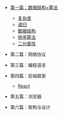 - [第一篇：数据结构+算法](data-structure-&-algorithm/README.md)

    - [复杂度](data-structure-&-algorithm/complexity.md)
    - [递归](data-structure-&-algorithm/recursive.md)
    - [数据结构](data-structure-&-algorithm/data-structure.md)
    - [排序算法](data-structure-&-algorithm/sorting.md)
    - [二分查找](data-structure-&-algorithm/binary-search.md)

- 第二篇：网络协议

- 第三篇：编程语言

- 第四篇：前端框架

    - [React](frontend-framework/react.md)

- 第五篇：浏览器

- 第六篇：架构与设计